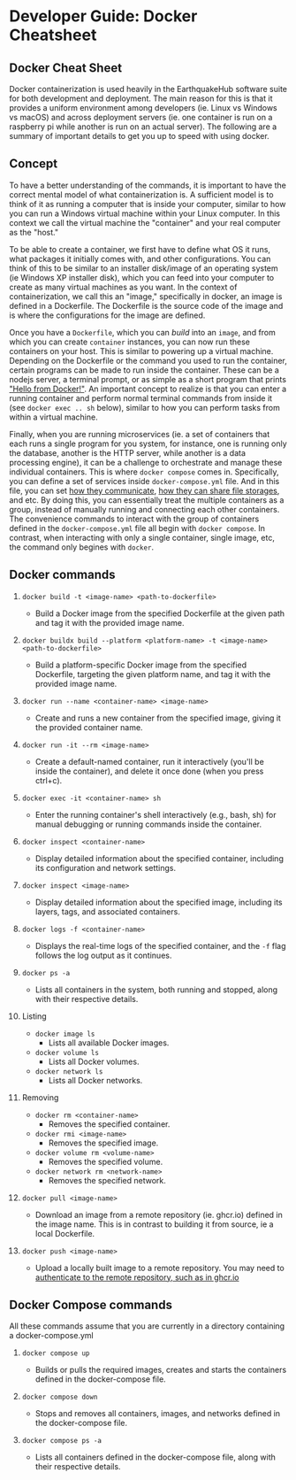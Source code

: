 # Developer Guide\: Docker Cheatsheet

## Docker Cheat Sheet
Docker containerization is used heavily in the EarthquakeHub software suite for both development and deployment. The main reason for this is that it provides a uniform environment among developers (ie. Linux vs Windows vs macOS) and across deployment servers (ie. one container is run on a raspberry pi while another is run on an actual server). The following are a summary of important details to get you up to speed with using docker.

## Concept
To have a better understanding of the commands, it is important to have the correct mental model of what containerization is. A sufficient model is to think of it as running a computer that is inside your computer, similar to how you can run a Windows virtual machine within your Linux computer. In this context we call the virtual machine the "container" and your real computer as the "host."

To be able to create a container, we first have to define what OS it runs, what packages it initially comes with, and other configurations. You can think of this to be similar to an installer disk/image of an operating system (ie Windows XP installer disk), which you can feed into your computer to create as many virtual machines as you want. In the context of containerization, we call this an "image," specifically in docker, an image is defined in a Dockerfile. The Dockerfile is the source code of the image and is where the configurations for the image are defined.

Once you have a `Dockerfile`, which you can _build_ into an `image`, and from which you can create `container` instances, you can now run these containers on your host. This is similar to powering up a virtual machine. Depending on the Dockerfile or the command you used to run the container, certain programs can be made to run inside the container. These can be a nodejs server, a terminal prompt, or as simple as a short program that prints ["Hello from Docker!"](https://hub.docker.com/_/hello-world). An important concept to realize is that  you can enter a running container and perform normal terminal commands from inside it (see `docker exec .. sh` below), similar to how you can perform tasks from within a virtual machine.

Finally, when you are running microservices (ie. a set of containers that each runs a single program for you system, for instance, one is running only the database, another is the HTTP server, while another is a data processing engine), it can be a challenge to orchestrate and manage these individual containers. This is where `docker compose` comes in. Specifically, you can define a set of services inside `docker-compose.yml` file. And in this file, you can set [how they communicate](https://docs.docker.com/network/), [how they can share file storages](https://docs.docker.com/storage/volumes/), and etc. By doing this, you can essentially treat the multiple containers as a group, instead of manually running and connecting each other containers. The convenience commands to interact with the group of containers defined in the `docker-compose.yml` file all begin with `docker compose`. In contrast, when interacting with only a single container, single image, etc, the command only begines with `docker`.

## Docker commands
1. `docker build -t <image-name> <path-to-dockerfile>`
   - Build a Docker image from the specified Dockerfile at the given path and tag it with the provided image name.

2. `docker buildx build --platform <platform-name> -t <image-name> <path-to-dockerfile>`
   - Build a platform-specific Docker image from the specified Dockerfile, targeting the given platform name, and tag it with the provided image name.

3. `docker run --name <container-name> <image-name>`
   - Create and runs a new container from the specified image, giving it the provided container name.
4. `docker run -it --rm <image-name>`
   - Create a default-named container, run it interactively (you'll be inside the container), and delete it once done (when you press ctrl+c).

5. `docker exec -it <container-name> sh`
   - Enter the running container's shell interactively (e.g., bash, sh) for manual debugging or running commands inside the container.

6. `docker inspect <container-name>`
   - Display detailed information about the specified container, including its configuration and network settings.

7. `docker inspect <image-name>`
   - Display detailed information about the specified image, including its layers, tags, and associated containers.

8. `docker logs -f <container-name>`
   - Displays the real-time logs of the specified container, and the `-f` flag follows the log output as it continues.

9. `docker ps -a`
   - Lists all containers in the system, both running and stopped, along with their respective details.

10. Listing
    - `docker image ls`
       - Lists all available Docker images.
    - `docker volume ls`
       - Lists all Docker volumes.
    - `docker network ls`
       - Lists all Docker networks.

11. Removing
    - `docker rm <container-name>`
       - Removes the specified container.
    - `docker rmi <image-name>`
       - Removes the specified image.
    - `docker volume rm <volume-name>`
       - Removes the specified volume.
    - `docker network rm <network-name>`
       - Removes the specified network.

12. `docker pull <image-name>`
    -  Download an image from a remote repository (ie. ghcr.io) defined in the image name. This is in contrast to building it from source, ie a local Dockerfile.

13. `docker push <image-name>`
    - Upload a locally built image to a remote repository. You may need to [authenticate to the remote repository, such as in ghcr.io](https://docs.github.com/en/packages/working-with-a-github-packages-registry/working-with-the-container-registry)


## Docker Compose commands
All these commands assume that you are currently in a directory containing a docker-compose.yml
1. `docker compose up`
   - Builds or pulls the required images, creates and starts the containers defined in the docker-compose file.

2. `docker compose down`
   - Stops and removes all containers, images, and networks defined in the docker-compose file.

3. `docker compose ps -a`
   - Lists all containers defined in the docker-compose file, along with their respective details.

